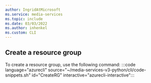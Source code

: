 ```yaml
---
author: IngridAtMicrosoft
ms.service: media-services 
ms.topic: include
ms.date: 03/03/2022
ms.author: inhenkel
ms.custom: CLI
---
```


<!-- Create a resource group -->

## Create a resource group

To create a resource group, use the following command:
:::code language="azurecli" source="~/media-services-v3-python/cli/code-snippets.sh" id="CreateRG" interactive="azurecli-interactive":::